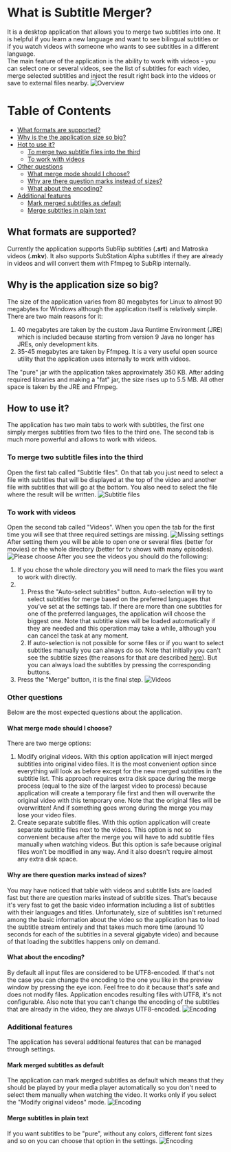 # What is Subtitle Merger?
It is a desktop application that allows you to merge two subtitles into one. It is helpful if you learn a new language 
and want to see bilingual subtitles or if you watch videos with someone who wants to see subtitles in a different
language.<br/>
The main feature of the application is the ability to work with videos - you can select one or several videos, see the
list of subtitles for each video, merge selected subtitles and inject the result right back into the videos or save to
external files nearby.
![Overview](/readme_images/overview.png)


# Table of Contents  
* [What formats are supported?](#formats)  
* [Why is the the application size so big?](#size)  
* [Hot to use it?](#how_to_use)
    * [To merge two subtitle files into the third](#subtitle_files_tab)
    * [To work with videos](#videos_tab)
* [Other questions](#other_question)
    * [What merge mode should I choose?](#merge_mode)
    * [Why are there question marks instead of sizes?](#why_question_marks)
    * [What about the encoding?](#encoding)
* [Additional features](#additional_features)
    * [Mark merged subtitles as default](#mark_as_default)
    * [Merge subtitles in plain text](#plain_text)


<a name="formats"></a>
## What formats are supported?
Currently the application supports SubRip subtitles (**.srt**) and Matroska videos (**.mkv**). It also supports
SubStation Alpha subtitles if they are already in videos and will convert them with Ffmpeg to SubRip internally.


<a name="size"></a>
## Why is the application size so big?
The size of the application varies from 80 megabytes for Linux to almost 90 megabytes for Windows although the 
application itself is relatively simple.<br/>
There are two main reasons for it:
1. 40 megabytes are taken by the custom Java Runtime Environment (JRE) which is included because starting from version 9
Java no longer has JREs, only development kits.
2. 35-45 megabytes are taken by Ffmpeg. It is a very useful open source utility that the application uses internally to
work with videos. 

The "pure" jar with the application takes approximately 350 KB. After adding required libraries and making a "fat" jar, 
the size rises up to 5.5 MB. All other space is taken by the JRE and Ffmpeg.


<a name="how_to_use"></a>
## How to use it?
The application has two main tabs to work with subtitles, the first one simply merges subtitles from two files to the
third one. The second tab is much more powerful and allows to work with videos.


<a name="subtitle_files_tab"></a>
### To merge two subtitle files into the third
Open the first tab called "Subtitle files". On that tab you just need to select a file with subtitles that will be
displayed at the top of the video and another file with subtitles that will go at the bottom. You also need to select 
the file where the result will be written.
![Subtitle files](/readme_images/subtitle_files.png)


<a name="videos_tab"></a>
### To work with videos
Open the second tab called "Videos". When you open the tab for the first time you will see that three required settings
are missing.
![Missing settings](/readme_images/missing_settings.png)
After setting them you will be able to open one or several files (better for movies) or the whole
directory (better for tv shows with many episodes).
![Please choose](/readme_images/please_choose.png)
After you see the videos you should do the following:
1. If you chose the whole directory you will need to mark the files you want to work with directly.
2.
    1. Press the "Auto-select subtitles" button. Auto-selection will try to select subtitles for merge based on the 
preferred languages that you've set at the settings tab. If there are more than one subtitles for one of the preferred 
languages, the application will choose the biggest one. Note that subtitle sizes will be loaded automatically if they
are needed and this operation may take a while, although you can cancel the task at any moment.
    2. If auto-selection is not possible for some files or if you want to select subtitles manually you can always do so.
Note that initially you can't see the subtitle sizes (the reasons for that are described [here](#why_question_marks)). 
But you can always load the subtitles by pressing the corresponding buttons. 
3. Press the "Merge" button, it is the final step.
![Videos](/readme_images/videos.png)


<a name="other_question"></a>
### Other questions
Below are the most expected questions about the application.


<a name="merge_mode"></a>
#### What merge mode should I choose?
There are two merge options:
1. Modify original videos. With this option application will inject merged subtitles into original video files. It is 
the most convenient option since everything will look as before except for the new merged subtitles in the subtitle 
list. This approach requires extra disk space during the merge process (equal to the size of the largest video to
process) because application will create a temporary file first and then will overwrite the original video with this 
temporary one. Note that the original files will be overwritten! And if something goes wrong during the merge you may 
lose your video files.
2. Create separate subtitle files. With this option application will create separate subtitle files next to the videos.
This option is not so convenient because after the merge you will have to add subtitle files manually when watching
videos. But this option is safe because original files won't be modified in any way. And it also doesn't require almost 
any extra disk space.


<a name="why_question_marks"></a>
#### Why are there question marks instead of sizes?
You may have noticed that table with videos and subtitle lists are loaded fast but there are question marks instead of
subtitle sizes. That's because it's very fast to get the basic video information including a list of subtitles with
their languages and titles. Unfortunately, size of subtitles isn't returned among the basic information about the video
so the application has to load the subtitle stream entirely and that takes much more time (around 10 seconds for each of
the subtitles in a several gigabyte video) and because of that loading the subtitles happens only on demand.


<a name="encoding"></a>
#### What about the encoding?
By default all input files are considered to be UTF8-encoded. If that's not the case you can change the encoding to the
one you like in the preview window by pressing the eye icon. Feel free to do it because that's safe and does not modify 
files. Application encodes resulting files with UTF8, it's not configurable. Also note that you can't change the 
encoding of the subtitles that are already in the video, they are always UTF8-encoded.
![Encoding](/readme_images/preview_encoding.png)


<a name="additional_features"></a>
### Additional features
The application has several additional features that can be managed through settings.


<a name="mark_as_default"></a>
#### Mark merged subtitles as default
The application can mark merged subtitles as default which means that they should be played by your media player 
automatically so you don't need to select them manually when watching the video. It works only if you select the "Modify
original videos" mode. 
![Encoding](/readme_images/mark_as_default.png)

 
<a name="plain_text"></a>
#### Merge subtitles in plain text
If you want subtitles to be "pure", without any colors, different font sizes and so on you can choose that option in 
the settings.
![Encoding](/readme_images/plain_text.png)